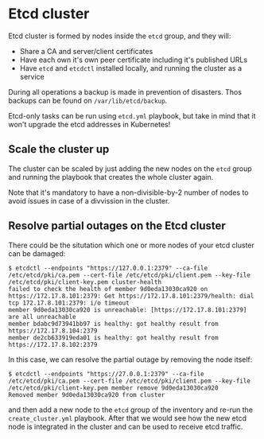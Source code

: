 # Etcd cluster

Etcd cluster is formed by nodes inside the `etcd` group, and they will:

- Share a CA and server/client certificates
- Have each own it's own peer certificate including it's published URLs
- Have `etcd` and `etcdctl` installed locally, and running the cluster as a
service

During all operations a backup is made in prevention of disasters. Thos backups
can be found on `/var/lib/etcd/backup`.

Etcd-only tasks can be run using `etcd.yml` playbook, but take in mind that it
won't upgrade the etcd addresses in Kubernetes!

## Scale the cluster up

The cluster can be scaled by just adding the new nodes on the `etcd` group and
running the playbook that creates the whole cluster again.

Note that it's mandatory to have a non-divisible-by-2 number of nodes to avoid
issues in case of a divvission in the cluster.

## Resolve partial outages on the Etcd cluster

There could be the situtation which one or more nodes of your etcd cluster can
be damaged:

```
$ etcdctl --endpoints "https://127.0.0.1:2379" --ca-file /etc/etcd/pki/ca.pem --cert-file /etc/etcd/pki/client.pem --key-file /etc/etcd/pki/client-key.pem cluster-health
failed to check the health of member 9d0eda13030ca920 on https://172.17.8.101:2379: Get https://172.17.8.101:2379/health: dial tcp 172.17.8.101:2379: i/o timeout
member 9d0eda13030ca920 is unreachable: [https://172.17.8.101:2379] are all unreachable
member bdabc9d73941bb97 is healthy: got healthy result from https://172.17.8.104:2379
member de2cb633919eda01 is healthy: got healthy result from https://172.17.8.102:2379
```

In this case, we can resolve the partial outage by removing the node itself:

```
$ etcdctl --endpoints "https://27.0.0.1:2379" --ca-file /etc/etcd/pki/ca.pem --cert-file /etc/etcd/pki/client.pem --key-file /etc/etcd/pki/client-key.pem member remove 9d0eda13030ca920
Removed member 9d0eda13030ca920 from cluster
```

and then add a new node to the `etcd` group of the inventory and re-run the
`create_cluster.yml` playbook. After that we would see how the new etcd node is
integrated in the cluster and can be used to receive etcd traffic.
